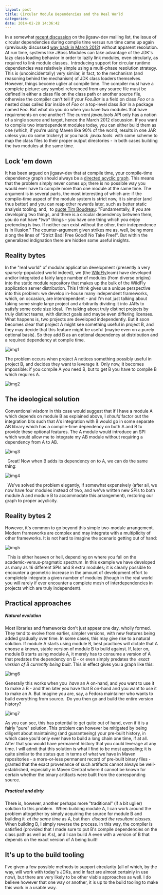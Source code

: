 ```yaml
---
layout: post
title: Circular Module Dependencies and the Real World
categories: 
date: 2014-02-28 14:36:42
---
```

In a somewhat <a title="Runtime vs. compile time cyclic dep" href="http://mail.openjdk.java.net/pipermail/jigsaw-dev/2013-September/003389.html" target="_blank">recent discussion</a> on the jigsaw\-dev mailing list, the issue of circular dependencies during compile time versus run time came up again (previously discussed <a href="http://mail.openjdk.java.net/pipermail/jigsaw-dev/2012-March/002246.html" target="_blank">way back in March 2012</a>) without apparent resolution. At run time, systems like JBoss Modules can take advantage of the JDK's lazy class loading behavior in order to lazily link modules, even circularly, as required to link module classes.  Introducing support for circular runtime dependencies was relatively simple using a multi\-phase resolution strategy. This is (uncoincidentally) very similar, in fact, to the mechanism (and reasoning behind the mechanism) of JDK class loaders themselves. However, things become uglier at compile time. The compiler must have a complete picture: any symbol referenced from any source file must be defined in either a class file on the class path or another source file, otherwise the compiler can't tell if your *Foo.Bar* is a field on class *Foo* or a nested class called *Bar* inside of *Foo* or a top\-level class *Bar* in a package named *Foo*. But what do you do when you have two modules that have requirements on one another? The current *javax.tools* API only has a notion of a single source and target, hence the March 2012 discussion. If you want to compile two interdependent modules today, you can either build them as one (which, if you're using Maven like 90% of the world, results in one JAR unless you do some trickery) or you hack  *javax.tools*  with some scheme to map the class files to their proper output directories \- in both cases building the two modules at the same time.

##  Lock 'em down

It has been argued on jigsaw\-dev that at compile time, your compile\-time dependency graph should always be a <a title="Wikipedia definition" href="http://en.wikipedia.org/wiki/Directed_acyclic_graph" target="_blank">directed acyclic graph</a>. This means that the problem simply never comes up; there is no possible way you would ever have to compile more than one module at the same time. The argument is in several parts, the most interesting of which are: if the compile\-time aspect of the module system is strict now, it is simpler (and thus better) and you can reap other rewards later, such as better static analysis tooling; and,  to <a title="jigsaw-dev archives" href="http://mail.openjdk.java.net/pipermail/jigsaw-dev/2013-September/003389.html" target="_blank">quote Tim Boudreau</a>: "Fundamentally, if you are developing two things, and there is a circular dependency between them, you do not have \*two\* things \- you have one thing which you enjoy pretending is two. If neither can exist without the other, their independence is in illusion." The counter\-argument given strikes me as, well, being more along the lines of "Strict Bad! Free Good! No Take Free!". But within the generalized indignation there are hidden some useful insights.

##  Reality bytes

In the "real world" of modular application development (presently a very sparsely\-populated world indeed), we (the <a title="wildfly.org" href="http://wildfly.org" target="_blank">WildFly</a>team) have developed and/or integrated a fairly large number of modules (from diverse origins) into the static module repository that makes up the bulk of the WildFly application server distribution. This I think gives us a unique perspective into this problem: we develop in\-house many independent frameworks, which, on occasion, are interdependent \- and I'm not just talking about taking some single large project and arbitrarily dividing it into JARs to satisfy some code size ideal.  I'm talking about truly distinct projects by truly distinct teams, with distinct goals and maybe even differing licenses. What happens is, two projects are developed independently. But it soon becomes clear that project A might see something useful in project B, and they may decide that this feature might be useful (maybe even on a purely optional basis). So they add B as an optional dependency at distribution and a required dependency at compile time.

![img1](http://word-bits.flurg.com/images/img1.png)

The problem occurs when project A notices something possibly useful in project B, and decides they want to leverage it. Only now, it becomes impossible: if you compile A you need B, but to get B you have to compile B which requires A.

![img2](http://word-bits.flurg.com/images/img2.png)

##   The ideological solution

Conventional wisdom in this case would suggest that if I have a module A which depends on module B as explained above, I *should* factor out the integration bits such that A's integration with B would go in some separate AB library which has a compile\-time dependency on both A and B to provide these optional features. The A module would introduce an SPI which would allow me to integrate my AB module without requiring a dependency from A to AB.

![img3](http://word-bits.flurg.com/images/img3.png)

  Great! Now when B adds its dependency on to A, we can do the same thing:

![img4](http://word-bits.flurg.com/images/img4.png)

  We've solved the problem elegantly, if somewhat expensively (after all, we now have four modules instead of two, and we've written new SPIs to both module A and module B to accommodate this arrangement), restoring our graph to proper acyclicity.

##  Reality bytes 2

However, it's common to go beyond this simple two\-module arrangement. Modern frameworks are complex and may integrate with a multiplicity of other frameworks. It is not hard to imagine the scenario getting out of hand:

![img5](http://word-bits.flurg.com/images/img5.png)

  This is either heaven or hell, depending on where you fall on the academic\-versus\-pragmatic spectrum. In this example we have developed as many as 16 different SPIs and 8 extra modules; it is clearly possible to encounter a geometric increase in the amount of development effort to completely integrate a given number of modules (though in the real world you will rarely if ever encounter a complete mesh of interdependencies in projects which are truly independent).

##  Practical approaches

#####      Natural evolution

Most libraries and frameworks don't just appear one day, wholly formed. They tend to evolve from earlier, simpler versions, with new features being added gradually over time. In some cases, this may give rise to a natural solution. If module A starts using module B, best practices will dictate that A choose a known, stable version of module B to build against. If, later on, module B starts using module A, it merely has to consume a version of A that predates the dependency on B \- or even simply predates the  *exact version of B currently being built*. This in effect gives you a graph like this:

![img6](http://word-bits.flurg.com/images/img6.png)

Generally this works when you  *have* an A on\-hand, and you want to use it to make a B \- and then later you have that B on\-hand and you want to use it to make an A. But imagine you are, say, a Fedora maintainer who wants to build everything from source.  Do you then go and build the entire version history?

![img7](http://word-bits.flurg.com/images/img7.png)

As you can see, this has potential to get quite out of hand, even if it is a fairly "pure" solution. This problem can however be mitigated by being diligent about maintaining (and guaranteeing) your pre\-built history, in which case you'd only ever have to build a long chain one time, if at all. After that you would have permanent history that you could leverage at any time. I will admit that this solution is what I find to be most appealing; it is quite similar to the status quo in terms of what we have in Maven repositories \- a more\-or\-less permanent record of pre\-built binary files \- granted that the exact provenance of such artifacts cannot always be well\-established, especially in Maven Central where it cannot be known for certain whether the binary artifacts were built from the corresponding source.

#####  Practical and dirty

There is, however, another perhaps more "traditional" (if a bit uglier) solution to this problem.  When building module A, I can work around the problem altogether by simply acquiring the source for module B and building it  *at the same time* as A, but then  *discard the resultant classes*. When building B, I simply reverse the process. In this way, the compiler is satisfied (provided that I made sure to put B's compile dependencies on the class path as well as A's), and I can build A even with a version of B that depends on the exact version of A being built!

##  It's up to the build tooling

I've given a few possible methods to support circularity (all of which, by the way, will work with today's JDKs, and in fact are almost certainly in use now), but there are very likely to be other viable approaches as well. I do believe however that one way or another, it is up to the build tooling to make this work in a usable way.  
